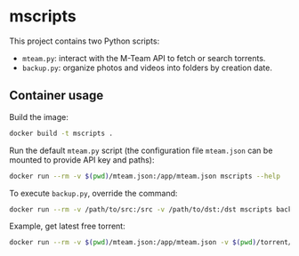 # mscripts

This project contains two Python scripts:

- `mteam.py`: interact with the M-Team API to fetch or search torrents.
- `backup.py`: organize photos and videos into folders by creation date.

## Container usage

Build the image:

```bash
docker build -t mscripts .
```

Run the default `mteam.py` script (the configuration file `mteam.json` can be mounted to provide API key and paths):

```bash
docker run --rm -v $(pwd)/mteam.json:/app/mteam.json mscripts --help
```

To execute `backup.py`, override the command:

```bash
docker run --rm -v /path/to/src:/src -v /path/to/dst:/dst mscripts backup.py /src /dst
```

Example, get latest free torrent:

```bash
docker run --rm -v $(pwd)/mteam.json:/app/mteam.json -v $(pwd)/torrent/:/torrent/ mscripts mteam.py latest --output /torrent/
```
